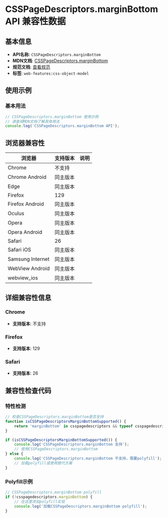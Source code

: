 # CSSPageDescriptors.marginBottom API 兼容性数据

## 基本信息

- **API名称**: `CSSPageDescriptors.marginBottom`
- **MDN文档**: [CSSPageDescriptors.marginBottom](https://developer.mozilla.org/docs/Web/API/CSSPageDescriptors#marginbottom)
- **规范文档**: [查看规范](https://drafts.csswg.org/cssom/#dom-csspagedescriptors-marginbottom)
- **标签**: `web-features:css-object-model`

## 使用示例

### 基本用法

```javascript
// CSSPageDescriptors.marginBottom 使用示例
// 请查阅MDN文档了解具体用法
console.log('CSSPageDescriptors.marginBottom API');
```

## 浏览器兼容性

| 浏览器 | 支持版本 | 说明 |
|--------|----------|------|
| Chrome | 不支持 |  |
| Chrome Android | 同主版本 |  |
| Edge | 同主版本 |  |
| Firefox | 129 |  |
| Firefox Android | 同主版本 |  |
| Oculus | 同主版本 |  |
| Opera | 同主版本 |  |
| Opera Android | 同主版本 |  |
| Safari | 26 |  |
| Safari iOS | 同主版本 |  |
| Samsung Internet | 同主版本 |  |
| WebView Android | 同主版本 |  |
| webview_ios | 同主版本 |  |

## 详细兼容性信息

### Chrome

- **支持版本**: 不支持

### Firefox

- **支持版本**: 129

### Safari

- **支持版本**: 26

## 兼容性检查代码

### 特性检测

```javascript
// 检查CSSPageDescriptors.marginBottom是否支持
function isCSSPageDescriptorsMarginBottomSupported() {
    return 'marginBottom' in csspagedescriptors && typeof csspagedescriptors.marginBottom === 'function';
}

if (isCSSPageDescriptorsMarginBottomSupported()) {
    console.log('CSSPageDescriptors.marginBottom 支持');
    // 使用CSSPageDescriptors.marginBottom
} else {
    console.log('CSSPageDescriptors.marginBottom 不支持，需要polyfill');
    // 加载polyfill或使用替代方案
}
```

### Polyfill示例

```javascript
// CSSPageDescriptors.marginBottom polyfill
if (!csspagedescriptors.marginBottom) {
    // 在这里添加polyfill实现
    console.log('加载CSSPageDescriptors.marginBottom polyfill');
}
```

